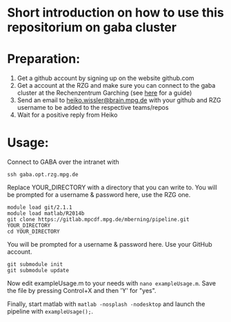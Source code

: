 Short introduction on how to use this repositorium on gaba cluster
==================================================================

Preparation:
============

1. Get a github account by signing up on the website github.com
2. Get a account at the RZG and make sure you can connect to the gaba cluster at the Rechenzentrum Garching (see [here](https://wiki.hest.brain.mpg.de/doku.php?id=knowledge:organization:it:connecting_to_garching) for a guide)
3. Send an email to heiko.wissler@brain.mpg.de with your github and RZG username to be added to the respective teams/repos
4. Wait for a positive reply from Heiko

Usage:
========================

Connect to GABA over the intranet with
```
ssh gaba.opt.rzg.mpg.de
```

Replace YOUR_DIRECTORY with a directory that you can write to.
You will be prompted for a username & password here, use the RZG one.
```
module load git/2.1.1
module load matlab/R2014b
git clone https://gitlab.mpcdf.mpg.de/mberning/pipeline.git YOUR_DIRECTORY
cd YOUR_DIRECTORY
```

You will be prompted for a username & password here. Use your GitHub account.
```
git submodule init
git submodule update
```

Now edit exampleUsage.m to your needs with `nano exampleUsage.m`. Save the file
by pressing Control+X and then 'Y' for "yes".

Finally, start matlab with `matlab -nosplash -nodesktop` and launch the
pipeline with `exampleUsage();`.
